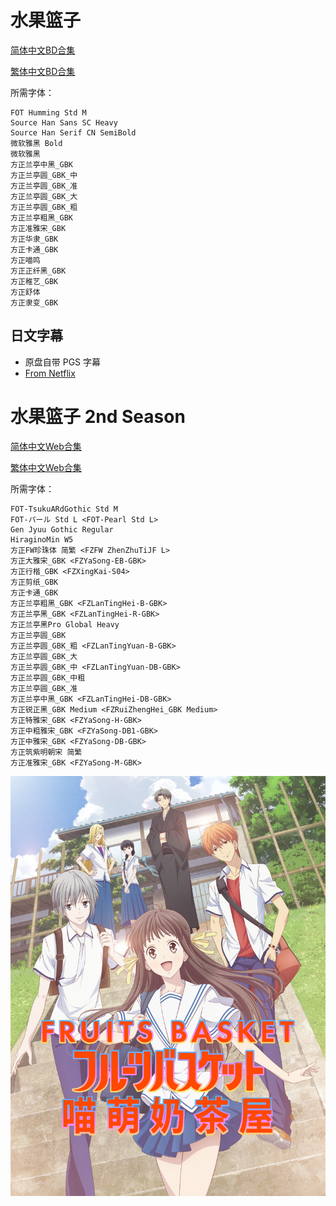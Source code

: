 # 水果篮子

[简体中文BD合集](https://github.com/Nekomoekissaten-SUB/Nekomoekissaten-poi-Subs/raw/master/fruba/fruba_BD_CHS.7z)

[繁体中文BD合集](https://github.com/Nekomoekissaten-SUB/Nekomoekissaten-poi-Subs/raw/master/fruba/fruba_BD_CHT.7z)

所需字体：
```
FOT Humming Std M
Source Han Sans SC Heavy
Source Han Serif CN SemiBold
微软雅黑 Bold
微软雅黑
方正兰亭中黑_GBK
方正兰亭圆_GBK_中
方正兰亭圆_GBK_准
方正兰亭圆_GBK_大
方正兰亭圆_GBK_粗
方正兰亭粗黑_GBK
方正准雅宋_GBK
方正华隶_GBK
方正卡通_GBK
方正喵鸣
方正正纤黑_GBK
方正稚艺_GBK
方正舒体
方正隶变_GBK
```

## 日文字幕

 - 原盘自带 PGS 字幕
 - [From Netflix](https://github.com/Nekomoekissaten-SUB/Nekomoekissaten-poi-Subs/raw/master/fruba/fruba_JPN.7z)

 # 水果篮子 2nd Season

[简体中文Web合集](https://github.com/Nekomoekissaten-SUB/Nekomoekissaten-poi-Subs/raw/master/fruba/fruba2_Web_CHS.7z)

[繁体中文Web合集](https://github.com/Nekomoekissaten-SUB/Nekomoekissaten-poi-Subs/raw/master/fruba/fruba2_Web_CHT.7z)

所需字体：
```
FOT-TsukuARdGothic Std M
FOT-パール Std L <FOT-Pearl Std L>
Gen Jyuu Gothic Regular
HiraginoMin W5
方正FW珍珠体 简繁 <FZFW ZhenZhuTiJF L>
方正大雅宋_GBK <FZYaSong-EB-GBK>
方正行楷_GBK <FZXingKai-S04>
方正剪纸_GBK
方正卡通_GBK
方正兰亭粗黑_GBK <FZLanTingHei-B-GBK>
方正兰亭黑_GBK <FZLanTingHei-R-GBK>
方正兰亭黑Pro Global Heavy
方正兰亭圆_GBK
方正兰亭圆_GBK_粗 <FZLanTingYuan-B-GBK>
方正兰亭圆_GBK_大
方正兰亭圆_GBK_中 <FZLanTingYuan-DB-GBK>
方正兰亭圆_GBK_中粗
方正兰亭圆_GBK_准
方正兰亭中黑_GBK <FZLanTingHei-DB-GBK>
方正锐正黑_GBK Medium <FZRuiZhengHei_GBK Medium>
方正特雅宋_GBK <FZYaSong-H-GBK>
方正中粗雅宋_GBK <FZYaSong-DB1-GBK>
方正中雅宋_GBK <FZYaSong-DB-GBK>
方正筑紫明朝宋 简繁
方正准雅宋_GBK <FZYaSong-M-GBK>
```

 ![](poster_fruba.png)